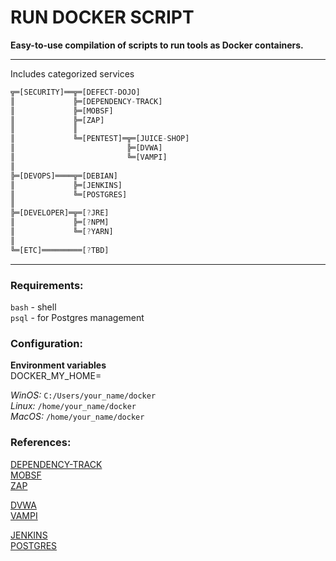 # RUN DOCKER SCRIPT  
  
**Easy-to-use compilation of scripts to run tools as Docker containers.**  
  
---
Includes categorized services  
  
```dart
╦═[SECURITY]══╦═[DEFECT-DOJO]
║             ╠═[DEPENDENCY-TRACK]
║             ╠═[MOBSF]
║             ╠═[ZAP]
║             ║
║             ╚═[PENTEST]═╦═[JUICE-SHOP]
║                         ╠═[DVWA]
║                         ╚═[VAMPI]
║
╠═[DEVOPS]════╦═[DEBIAN]
║             ╠═[JENKINS]
║             ╚═[POSTGRES]
║
╠═[DEVELOPER]═╦═[?JRE]
║             ╠═[?NPM]
║             ╚═[?YARN]
║
╚═[ETC]═════════[?TBD]
```
---
### Requirements:  
`bash` - shell  
`psql` - for Postgres management  
### Configuration:  
**Environment variables**  
DOCKER_MY_HOME=  
  
*WinOS:* `C:/Users/your_name/docker`  
*Linux:* `/home/your_name/docker`  
*MacOS:* `/home/your_name/docker`  
  
### References:  
[SECURITY]:  
[DEFECT-DOJO](https://github.com/DefectDojo/django-DefectDojo)  
[DEPENDENCY-TRACK](https://github.com/DependencyTrack/dependency-track)  
[MOBSF](https://github.com/MobSF/Mobile-Security-Framework-MobSF)  
[ZAP](https://github.com/zaproxy/zaproxy)  
  
[PENTEST]:  
[JUICE-SHOP](https://github.com/juice-shop/juice-shop)  
[DVWA](https://github.com/digininja/DVWA)  
[VAMPI](https://github.com/erev0s/VAmPI)  
  
[DEVOPS]:  
[DEBIAN](https://hub.docker.com/_/debian)  
[JENKINS](https://hub.docker.com/_/jenkins)  
[POSTGRES](https://hub.docker.com/_/postgres)  
  
